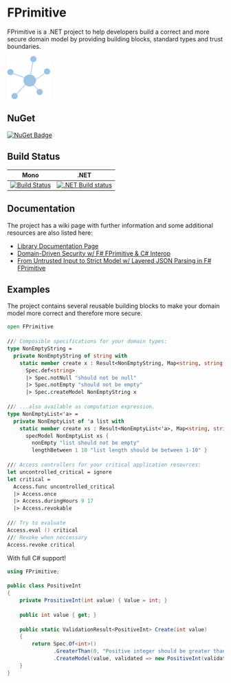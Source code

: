 # FPrimitive

FPrimitive is a .NET project to help developers build a correct and more secure domain model by providing building blocks, standard types and trust boundaries.

<img src="/docsrc/files/img/logo.png" width=100 height=100 alt="logo" />

## NuGet

[![NuGet Badge](https://buildstats.info/nuget/fprimitive)](https://www.nuget.org/packages/fprimitive)

## Build Status

| Mono                                                                                                                              | .NET                                                                                                                                                   |
| --------------------------------------------------------------------------------------------------------------------------------- | ------------------------------------------------------------------------------------------------------------------------------------------------------ |
| [![Build Status](https://travis-ci.org/stijnmoreels/FPrimitive.svg?branch=master)](https://travis-ci.org/stijnmoreels/FPrimitive) | [![.NET Build status](https://ci.appveyor.com/api/projects/status/2ijw1am46pyhqnur?svg=true)](https://ci.appveyor.com/project/stijnmoreels/fprimitive) |

## Documentation
The project has a wiki page with further information and some additional resources are also listed here:
* [Library Documentation Page](https://stijnmoreels.github.io/FPrimitive)
* [Domain-Driven Security w/ F# FPrimitive & C# Interop](https://www.codit.eu/blog/domain-driven-security-with-f-fprimitive-and-c-interop/)
* [From Untrusted Input to Strict Model w/ Layered JSON Parsing in F# FPrimitive](https://www.codit.eu/blog/from-untrusted-input-to-strict-model-with-layered-json-parsing-in-f-fprimitive-c/)

## Examples
The project contains several reusable building blocks to make your domain model more correct and therefore more secure.


```fsharp
open FPrimitive

/// Composible specifications for your domain types:
type NonEmptyString =
  private NonEmptyString of string with
    static member create x : Result<NonEmptyString, Map<string, string list>> =
      Spec.def<string>
      |> Spec.notNull "should not be null"
      |> Spec.notEmpty "should not be empty"
      |> Spec.createModel NonEmptyString x

/// ...also available as computation expression.
type NonEmptyList<'a> =
  private NonEmptyList of 'a list with
    static member create xs : Result<NonEmptyList<'a>, Map<string, string list>> =
      specModel NonEmptyList xs {
        nonEmpty "list should not be empty"
        lengthBetween 1 10 "list length should be between 1-10" }

/// Access controllers for your critical application resources:
let uncontrolled_critical = ignore
let critical =
  Access.func uncontrolled_critical
  |> Access.once
  |> Access.duringHours 9 17
  |> Access.revokable

/// Try to evaluate
Access.eval () critical
/// Revoke when neccessary
Access.revoke critical
```

With full C# support!

```csharp
using FPrimitive;

public class PositiveInt
{
    private PrositiveInt(int value) { Value = int; }

	public int value { get; }

	public static ValidationResult<PositiveInt> Create(int value)
	{
		return Spec.Of<int>()
			   .GreaterThan(0, "Positive integer should be greater than zero")
			   .CreateModel(value, validated => new PositiveInt(validated));
	}
}
```
